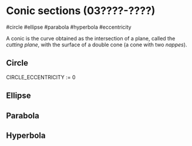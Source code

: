 # Conic sections (03????-????)
#circle #ellipse #parabola #hyperbola #eccentricity

A conic is the curve obtained as the intersection of a plane, called the _cutting plane_, with the surface of a double cone (a cone with two _nappes_).

## Circle

CIRCLE_ECCENTRICITY := 0

## Ellipse



## Parabola

## Hyperbola
